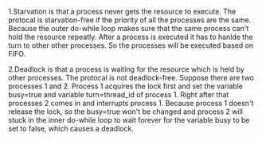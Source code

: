 1.Starvation is that a process never gets the resource to execute.
The protocal is starvation-free if the priority of all the processes are the same. Because the outer do-while loop makes sure that the same process can't hold the resource repeatly. After a process is executed it has to hanlde the turn to other other processes. So the processes will be executed based on FIFO.  


2.Deadlock is that a process is waiting for the resource which is held by other processes.
The protocal is not deadlock-free. Suppose there are two processes 1 and 2. Process 1 acquires the lock first and set the variable busy=true and variable turn=thread_id of process 1. Right after that processes 2 comes in and interrupts process 1. Because process 1 doesn't release the lock, so the busy=true won't be changed  and process 2 will stuck in the inner do-while loop to wait forever for the variable busy to be set to false, which causes a deadlock.